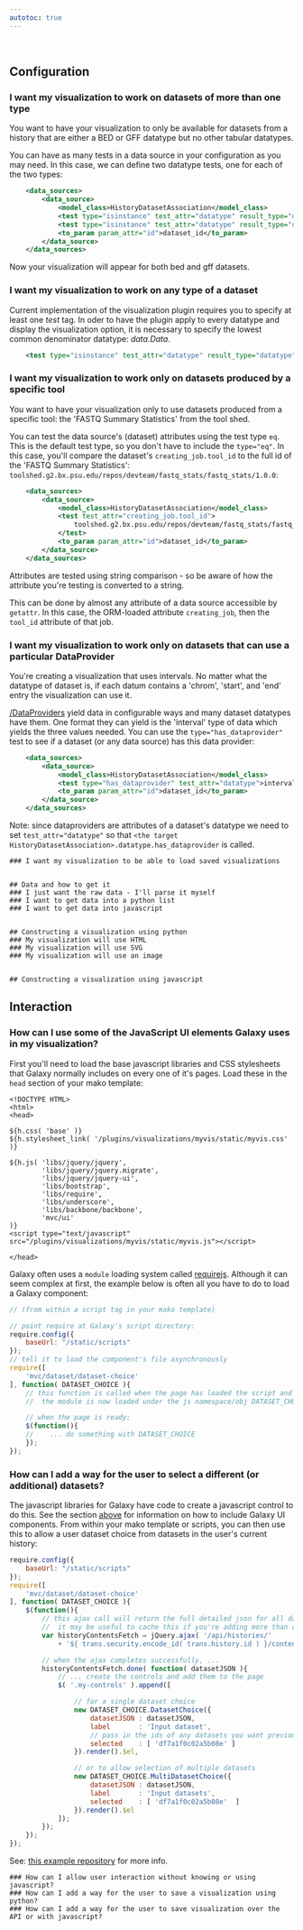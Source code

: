 ```yaml
---
autotoc: true
---
```

<br />
</div></div>


## Configuration
### I want my visualization to work on datasets of more than one type

You want to have your visualization to only be available for datasets from a history that are either a BED or GFF
datatype but no other tabular datatypes.

You can have as many tests in a data source in your configuration as you may need. In this case, we can define two
datatype tests, one for each of the two types:
```xml
    <data_sources>
        <data_source>
            <model_class>HistoryDatasetAssociation</model_class>
            <test type="isinstance" test_attr="datatype" result_type="datatype">interval.Bed</test>
            <test type="isinstance" test_attr="datatype" result_type="datatype">tabular.Gff</test>
            <to_param param_attr="id">dataset_id</to_param>
        </data_source>
    </data_sources>
```

Now your visualization will appear for both bed and gff datasets.

### I want my visualization to work on any type of a dataset

Current implementation of the visualization plugin requires you to specify at least one *test* tag. In oder to have the plugin apply to every datatype and display the visualization option, it is necessary to specify the lowest common denominator datatype: *data.Data*.
```xml
    <test type="isinstance" test_attr="datatype" result_type="datatype">data.Data</test>
```


### I want my visualization to work only on datasets produced by a specific tool

You want to have your visualization only to use datasets produced from a specific tool: the 'FASTQ Summary Statistics'
from the tool shed.

You can test the data source's (dataset) attributes using the test type `eq`. This is the default test type, so you
don't have to include the `type="eq"`. In this case, you'll compare the dataset's `creating_job.tool_id` to the
full id of the 'FASTQ Summary Statistics': `toolshed.g2.bx.psu.edu/repos/devteam/fastq_stats/fastq_stats/1.0.0`:
```xml
    <data_sources>
        <data_source>
            <model_class>HistoryDatasetAssociation</model_class>
            <test test_attr="creating_job.tool_id">
                toolshed.g2.bx.psu.edu/repos/devteam/fastq_stats/fastq_stats/1.0.0
            </test>
            <to_param param_attr="id">dataset_id</to_param>
        </data_source>
    </data_sources>
```

Attributes are tested using string comparison - so be aware of how the attribute you're testing is converted to a
string.

This can be done by almost any attribute of a data source accessible by `getattr`. In this case, the ORM-loaded
attribute `creating_job`, then the `tool_id` attribute of that job.


### I want my visualization to work only on datasets that can use a particular DataProvider

You're creating a visualization that uses intervals. No matter what the datatype of dataset is, if each datum
contains a 'chrom', 'start', and 'end' entry the visualization can use it.

[/DataProviders](/DataProviders) yield data in configurable ways and many dataset datatypes have them. One format they can yield is the
'interval' type of data which yields the three values needed. You can use the `type="has_dataprovider"` test to see
if a dataset (or any data source) has this data provider:
```xml
    <data_sources>
        <data_source>
            <model_class>HistoryDatasetAssociation</model_class>
            <test type="has_dataprovider" test_attr="datatype">interval</test>
            <to_param param_attr="id">dataset_id</to_param>
        </data_source>
    </data_sources>
```

Note: since dataproviders are attributes of a dataset's datatype we need to set `test_attr="datatype"` so that
`<the target HistoryDatasetAssociation>.datatype.has_dataprovider` is called.


```wiki comment
### I want my visualization to be able to load saved visualizations


## Data and how to get it
### I just want the raw data - I'll parse it myself
### I want to get data into a python list
### I want to get data into javascript


## Constructing a visualization using python
### My visualization will use HTML
### My visualization will use SVG
### My visualization will use an image


## Constructing a visualization using javascript
```



## Interaction

### How can I use some of the JavaScript UI elements Galaxy uses in my visualization?

First you'll need to load the base javascript libraries and CSS stylesheets that Galaxy normally includes on every one
of it's pages. Load these in the `head` section of your mako template:
```mako
<!DOCTYPE HTML>
<html>
<head>

${h.css( 'base' )}
${h.stylesheet_link( '/plugins/visualizations/myvis/static/myvis.css' )}

${h.js( 'libs/jquery/jquery',
        'libs/jquery/jquery.migrate',
        'libs/jquery/jquery-ui',
        'libs/bootstrap',
        'libs/require',
        'libs/underscore',
        'libs/backbone/backbone',
        'mvc/ui'
)}
<script type="text/javascript" src="/plugins/visualizations/myvis/static/myvis.js"></script>

</head>
```


Galaxy often uses a `module` loading system called [requirejs](http://requirejs.org/). Although it can seem complex at
first, the example below is often all you have to do to load a Galaxy component:
```javascript
// (from within a script tag in your mako template)

// point require at Galaxy's script directory:
require.config({
    baseUrl: "/static/scripts"
});
// tell it to load the component's file asynchronously
require([
    'mvc/dataset/dataset-choice'
], function( DATASET_CHOICE ){
    // this function is called when the page has loaded the script and
    //  the module is now loaded under the js namespace/obj DATASET_CHOICE

    // when the page is ready:
    $(function(){
    //    ... do something with DATASET_CHOICE
    });
});

```




### How can I add a way for the user to select a different (or additional) datasets?

The javascript libraries for Galaxy have code to create a javascript control to do this. See the section
[above](#how_can_i_use_some_of_the_javascript_ui_elements_galaxy_uses_in_my_visualization3f)
for information on how to include Galaxy UI components. From within your mako template or scripts, you can
then use this to allow a user dataset choice from datasets in the user's current history:
```javascript
require.config({
    baseUrl: "/static/scripts"
});
require([
    'mvc/dataset/dataset-choice'
], function( DATASET_CHOICE ){
    $(function(){
        // this ajax call will return the full detailed json for all datasets and collections in the current history
        //  it may be useful to cache this if you're adding more than one dataset choice control
        var historyContentsFetch = jQuery.ajax( '/api/histories/'
            + '${ trans.security.encode_id( trans.history.id ) }/contents?details=all' );

        // when the ajax completes successfully, ...
        historyContentsFetch.done( function( datasetJSON ){
            // ... create the controls and add them to the page
            $( '.my-controls' ).append([

                // for a single dataset choice
                new DATASET_CHOICE.DatasetChoice({
                    datasetJSON : datasetJSON,
                    label       : 'Input dataset',
                    // pass in the ids of any datasets you want previously/already selected
                    selected    : [ 'df7a1f0c02a5b08e' ]
                }).render().$el,

                // or to allow selection of multiple datasets
                new DATASET_CHOICE.MultiDatasetChoice({
                    datasetJSON : datasetJSON,
                    label       : 'Input datasets',
                    selected    : [ 'df7a1f0c02a5b08e'  ]
                }).render().$el
            ]);
        });
    });
});

```


See: [this example repository](https://bitbucket.org/carlfeberhard/galaxy-visualization-dataset-choice) for more info.


```wiki comment
### How can I allow user interaction without knowing or using javascript?
### How can I add a way for the user to save a visualization using python?
### How can I add a way for the user to save visualization over the API or with javascript?
```


